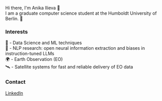 Hi there, I'm Anika Ilieva 👋 <br />
I am a graduate computer science student at the Humboldt University of Berlin. 🧸

### Interests

🤖 - Data Science and ML techniques <br />
🤗 - NLP research: open neural information extraction and biases in instruction-tuned LLMs <br />
🌍 - Earth Observation (EO) <br />
🛰 - Satellite systems for fast and reliable delivery of EO data <br />

### Contact
[LinkedIn](https://www.linkedin.com/in/anika-ilieva-527b50171/)
<!--
**anika-ilieva/anika-ilieva** is a ✨ _special_ ✨ repository because its `README.md` (this file) appears on your GitHub profile.

Here are some ideas to get you started:

- 🔭 I’m currently working on ...
- 🌱 I’m currently learning ...
- 👯 I’m looking to collaborate on ...
- 🤔 I’m looking for help with ...
- 💬 Ask me about ...
- 📫 How to reach me: ...
- 😄 Pronouns: ...
- ⚡ Fun fact: ...
-->

